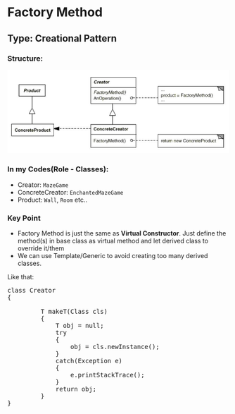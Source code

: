 # Factory Method

## Type: Creational Pattern

### Structure:
<img src="./FactoryMethod.jpg"/>

### In my Codes(Role - Classes):
- Creator: `MazeGame`
- ConcreteCreator: `EnchantedMazeGame`
- Product: `Wall`, `Room` etc..

### Key Point
- Factory Method is just the same as **Virtual Constructor**.
Just define the method(s) in base class as virtual method and let
derived class to override it/them
- We can use Template/Generic to avoid creating too many derived classes.


Like that: 

<pre>
class Creator<T>
{
         
         T makeT(Class<T> cls)
         {
             T obj = null;
             try 
             {
                 obj = cls.newInstance();
             }
             catch(Exception e)
             {
                 e.printStackTrace();   
             }
             return obj;
         }
}
</pre>
